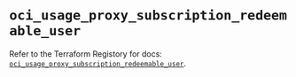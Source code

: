 # `oci_usage_proxy_subscription_redeemable_user`

Refer to the Terraform Registory for docs: [`oci_usage_proxy_subscription_redeemable_user`](https://registry.terraform.io/providers/oracle/oci/6.18.0/docs/resources/usage_proxy_subscription_redeemable_user).
